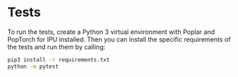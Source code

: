 <!-- Copyright (c) 2021 Graphcore Ltd. All rights reserved. -->
# Tests

To run the tests, create a Python 3 virtual environment with Poplar and
PopTorch for IPU installed. Then you can install the specific requirements of
the tests and run them by calling:

```bash
pip3 install -r requirements.txt
python -m pytest
```

